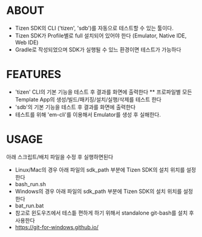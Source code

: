 ABOUT
=====

* Tizen SDK의 CLI ('tizen', 'sdb')를 자동으로 테스트할 수 있는 툴이다.
* Tizen SDK가 Profile별로 full 설치되어 있어야 한다 (Emulator, Native IDE, Web IDE)
* Gradle로 작성되었으며 SDK가 실행될 수 있느 환경이면 테스트가 가능하다


FEATURES
========

* 'tizen' CLI의 기본 기능을 테스트 후 결과를 화면에 출력한다
** 프로파일별 모든 Template App의 생성/빌드/패키징/설치/실행/삭제를 테스트 한다
* 'sdb'의 기본 기능을 테스트 후 결과를 화면에 출력한다
* 테스트를 위해 'em-cli'를 이용해서 Emulator를 생성 후 실해한다.

USAGE
=====

아래 스크립트/배치 파일을 수정 후 실행하면된다
* Linux/Mac의 경우 아래 파일의 sdk_path 부분에 Tizen SDK의 설치 위치를 설정한다
 * bash_run.sh
* Windows의 경우 아래 파일의 sdk_path 부분에 Tizen SDK의 설치 위치를 설정한다
 * bat_run.bat
  * 참고로 윈도우즈에서 테스틑 편하게 하기 위해서 standalone git-bash를 설치 후 사용한다
  * https://git-for-windows.github.io/

